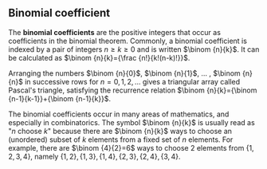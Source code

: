 ## Binomial coefficient

The **binomial coefficients** are the positive integers that occur as coefficients in the binomial theorem.
Commonly, a binomial coefficient is indexed by a pair of integers $n ≥ k ≥ 0$ and is written $\binom {n}{k}$.
It can be calculated as $\binom {n}{k}={\frac {n!}{k!(n-k)!}}$.

Arranging the numbers $\binom {n}{0}$, $\binom {n}{1}$, $\ldots$ , $\binom {n}{n}$ in successive rows for $n = 0, 1, 2, \ldots$ gives a triangular array called Pascal's triangle,
satisfying the recurrence relation $\binom {n}{k}={\binom {n-1}{k-1}}+{\binom {n-1}{k}}$.

The binomial coefficients occur in many areas of mathematics, and especially in combinatorics.
The symbol $\binom {n}{k}$ is usually read as "$n$ choose $k$" because there are $\binom {n}{k}$ ways
to choose an (unordered) subset of $k$ elements from a fixed set of $n$ elements.
For example, there are $\binom {4}{2}=6$ ways to choose 2 elements from $\{ 1, 2, 3, 4 \}$, namely $\{1, 2\}, \{1, 3\}, \{1, 4\}, \{2, 3\}, \{2, 4\}, \{3, 4\}$.
